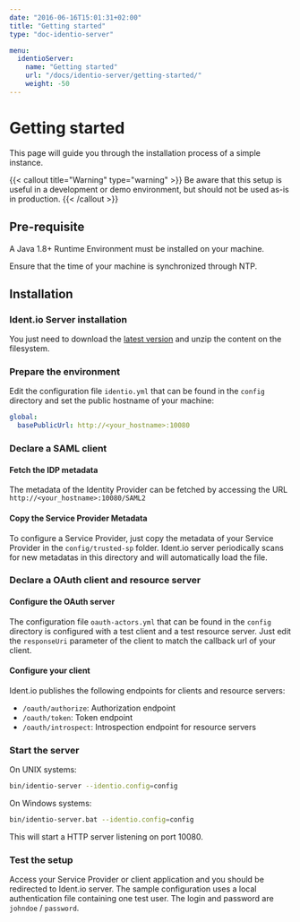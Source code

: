 ```yaml
---
date: "2016-06-16T15:01:31+02:00"
title: "Getting started"
type: "doc-identio-server"

menu:
  identioServer:
    name: "Getting started"
    url: "/docs/identio-server/getting-started/"
    weight: -50
---
```


# Getting started

This page will guide you through the installation process of a simple instance.

{{< callout title="Warning" type="warning" >}}
Be aware that this setup is useful in a development or demo environment, but should not be used as-is
in production.
{{< /callout >}}

## Pre-requisite

A Java 1.8+ Runtime Environment must be installed on your machine.

Ensure that the time of your machine is synchronized through NTP.

## Installation

### Ident.io Server installation

You just need to download the [latest version](https://github.com/identio/identio-server/releases)
and unzip the content on the filesystem.

### Prepare the environment

Edit the configuration file `identio.yml` that can be found in the `config` directory and set
the public hostname of your machine:
```yaml
global:
  basePublicUrl: http://<your_hostname>:10080
```

### Declare a SAML client

#### Fetch the IDP metadata

The metadata of the Identity Provider can be fetched by accessing the URL `http://<your_hostname>:10080/SAML2`

#### Copy the Service Provider Metadata

To configure a Service Provider, just copy the metadata of your Service Provider in the `config/trusted-sp` folder.
Ident.io server periodically scans for new metadatas in this directory and will automatically load the file.

### Declare a OAuth client and resource server

#### Configure the OAuth server

The configuration file `oauth-actors.yml` that can be found in the `config` directory is configured with a test client
and a test resource server. Just edit the `responseUri` parameter of the client to match the callback url of your client.

#### Configure your client

Ident.io publishes the following endpoints for clients and resource servers:

* `/oauth/authorize`: Authorization endpoint
* `/oauth/token`: Token endpoint
* `/oauth/introspect`: Introspection endpoint for resource servers

### Start the server

On UNIX systems:
```sh
bin/identio-server --identio.config=config
```

On Windows systems:
```sh
bin/identio-server.bat --identio.config=config
```

This will start a HTTP server listening on port 10080.

### Test the setup

Access your Service Provider or client application and you should be redirected to Ident.io server.
The sample configuration uses a local authentication file containing one test user.
The login and password are `johndoe` / `password`.
